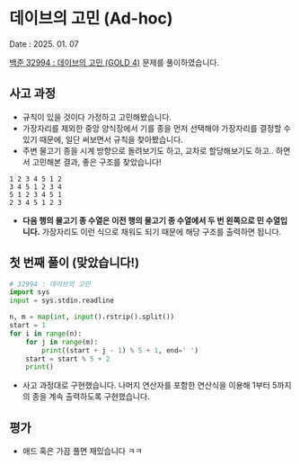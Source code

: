 # 데이브의 고민 (Ad-hoc)
Date : 2025. 01. 07

[백준 32994 : 데이브의 고민 (GOLD 4)](https://www.acmicpc.net/problem/32994) 문제를 풀이하였습니다.  

## 사고 과정
- 규칙이 있을 것이다 가정하고 고민해봤습니다.
- 가장자리를 제외한 중앙 양식장에서 기를 종을 먼저 선택해야 가장자리를 결정할 수 있기 때문에, 일단 써보면서 규칙을 찾아봤습니다.
- 주변 물고기 종을 시계 방향으로 돌려보기도 하고, 교차로 할당해보기도 하고.. 하면서 고민해본 결과, 좋은 구조를 찾았습니다!
```
1 2 3 4 5 1 2
3 4 5 1 2 3 4
5 1 2 3 4 5 1
2 3 4 5 1 2 3
```

- **다음 행의 물고기 종 수열은 이전 행의 물고기 종 수열에서 두 번 왼쪽으로 민 수열입니다.** 가장자리도 이런 식으로 채워도 되기 때문에 해당 구조를 출력하면 됩니다.

## 첫 번째 풀이 (맞았습니다!)
```py
# 32994 : 데이브의 고민
import sys
input = sys.stdin.readline

n, m = map(int, input().rstrip().split())
start = 1
for i in range(n):
    for j in range(m):
        print((start + j - 1) % 5 + 1, end=' ')
    start = start % 5 + 2
    print()
```

- 사고 과정대로 구현했습니다. 나머지 연산자를 포함한 연산식을 이용해 1부터 5까지의 종을 계속 출력하도록 구현했습니다.

## 평가
- 애드 혹은 가끔 풀면 재밌습니다 ㅋㅋ
